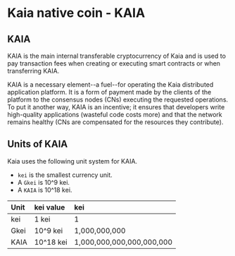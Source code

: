 # Kaia native coin - KAIA

## KAIA <a id="klay"></a>

KAIA is the main internal transferable cryptocurrency of Kaia and is used to pay transaction fees when creating or executing smart contracts or when transferring KAIA.

KAIA is a necessary element--a fuel--for operating the Kaia distributed application platform. It is a form of payment made by the clients of the platform to the consensus nodes \(CNs\) executing the requested operations. To put it another way, KAIA is an incentive; it ensures that developers write high-quality applications \(wasteful code costs more\) and that the network remains healthy \(CNs are compensated for the resources they contribute\).

## Units of KAIA <a id="units-of-klay"></a>

Kaia uses the following unit system for KAIA.

* `kei` is the smallest currency unit.
* A `Gkei` is 10^9 kei.
* A `KAIA` is 10^18 kei.

| Unit | kei value | kei |
| :--- | :--- | :--- |
| kei | 1 kei | 1 |
| Gkei | 10^9 kei | 1,000,000,000 |
| KAIA | 10^18 kei | 1,000,000,000,000,000,000 |


<!-- 
#### APIs Related to KLAY Units <a id="apis-related-to-kaia-units"></a>

`kaia.toPeb` and `kaia.fromPeb` are convenient APIs for converting between KLAY units.

```text
$ ./kaia attach data/dd/kaia.ipc
...
> kaia.fromPeb(25, "peb")
"25"
> kaia.fromPeb(25, "Gpeb")
"0.000000025"
> kaia.fromPeb(25, "Gkei")
"0.000000025"
> kaia.fromPeb(25, "KLAY")
"0.000000000000000025"
> kaia.toPeb(25, "peb")
"25"
> kaia.toPeb(25, "Gkei")
"25000000000"
> kaia.toPeb(25, "KLAY")
"25000000000000000000"
```

You can get the list of all units supported by `kaia.toPeb` and `kaia.fromPeb` by sending an invalid unit string such as the one below.

```text
> kaia.toPeb(1, "something-does-not-exist")
Error: This unit doesn't exist, please use one of the following units
"noKLAY": "0"
"peb": "1"
"kpeb": "1000"
"Mpeb": "1000000"
"Gpeb": "1000000000"
"Gkei": "1000000000"
"uKLAY": "1000000000000"
"mKLAY": "1000000000000000"
"KLAY": "1000000000000000000"
"kKLAY": "1000000000000000000000"
"MKLAY": "1000000000000000000000000"
"GKLAY": "1000000000000000000000000000"
"TKLAY": "1000000000000000000000000000000"

    at web3.js:2170:19
    at web3.js:2255:49
    at <anonymous>:1:1
```
-->